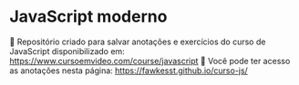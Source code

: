 # JavaScript moderno
📌 Repositório criado para salvar anotações e exercícios do curso de JavaScript disponibilizado em: https://www.cursoemvideo.com/course/javascript
📃 Você pode ter acesso as anotações nesta página: https://fawkesst.github.io/curso-js/
